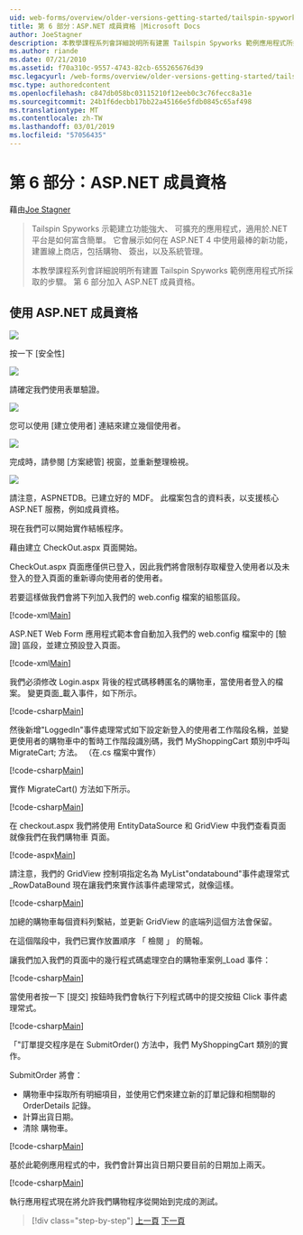 ```yaml
---
uid: web-forms/overview/older-versions-getting-started/tailspin-spyworks/tailspin-spyworks-part-6
title: 第 6 部分：ASP.NET 成員資格 |Microsoft Docs
author: JoeStagner
description: 本教學課程系列會詳細說明所有建置 Tailspin Spyworks 範例應用程式所採取的步驟。 第 6 部分加入 ASP.NET 成員資格。
ms.author: riande
ms.date: 07/21/2010
ms.assetid: f70a310c-9557-4743-82cb-655265676d39
msc.legacyurl: /web-forms/overview/older-versions-getting-started/tailspin-spyworks/tailspin-spyworks-part-6
msc.type: authoredcontent
ms.openlocfilehash: c847db058bc03115210f12eeb0c3c76fecc8a31e
ms.sourcegitcommit: 24b1f6decbb17bb22a45166e5fdb0845c65af498
ms.translationtype: MT
ms.contentlocale: zh-TW
ms.lasthandoff: 03/01/2019
ms.locfileid: "57056435"
---
```

<a name="part-6-aspnet-membership"></a>第 6 部分：ASP.NET 成員資格
====================
藉由[Joe Stagner](https://github.com/JoeStagner)

> Tailspin Spyworks 示範建立功能強大、 可擴充的應用程式，適用於.NET 平台是如何富含簡單。 它會展示如何在 ASP.NET 4 中使用最棒的新功能，建置線上商店，包括購物、 簽出，以及系統管理。
> 
> 本教學課程系列會詳細說明所有建置 Tailspin Spyworks 範例應用程式所採取的步驟。 第 6 部分加入 ASP.NET 成員資格。


## <a id="_Toc260221672"></a>  使用 ASP.NET 成員資格

![](tailspin-spyworks-part-6/_static/image1.png)

按一下 [安全性]

![](tailspin-spyworks-part-6/_static/image1.jpg)

請確定我們使用表單驗證。

![](tailspin-spyworks-part-6/_static/image2.jpg)

您可以使用 [建立使用者] 連結來建立幾個使用者。

![](tailspin-spyworks-part-6/_static/image3.jpg)

完成時，請參閱 [方案總管] 視窗，並重新整理檢視。

![](tailspin-spyworks-part-6/_static/image2.png)

請注意，ASPNETDB。已建立好的 MDF。 此檔案包含的資料表，以支援核心 ASP.NET 服務，例如成員資格。

現在我們可以開始實作結帳程序。

藉由建立 CheckOut.aspx 頁面開始。

CheckOut.aspx 頁面應僅供已登入，因此我們將會限制存取權登入使用者以及未登入的登入頁面的重新導向使用者的使用者。

若要這樣做我們會將下列加入我們的 web.config 檔案的組態區段。

[!code-xml[Main](tailspin-spyworks-part-6/samples/sample1.xml)]

ASP.NET Web Form 應用程式範本會自動加入我們的 web.config 檔案中的 [驗證] 區段，並建立預設登入頁面。

[!code-xml[Main](tailspin-spyworks-part-6/samples/sample2.xml)]

我們必須修改 Login.aspx 背後的程式碼移轉匿名的購物車，當使用者登入的檔案。 變更頁面\_載入事件，如下所示。

[!code-csharp[Main](tailspin-spyworks-part-6/samples/sample3.cs)]

然後新增"LoggedIn"事件處理常式如下設定新登入的使用者工作階段名稱，並變更使用者的購物車中的暫時工作階段識別碼，我們 MyShoppingCart 類別中呼叫 MigrateCart; 方法。 （在.cs 檔案中實作）

[!code-csharp[Main](tailspin-spyworks-part-6/samples/sample4.cs)]

實作 MigrateCart() 方法如下所示。

[!code-csharp[Main](tailspin-spyworks-part-6/samples/sample5.cs)]

在 checkout.aspx 我們將使用 EntityDataSource 和 GridView 中我們查看頁面就像我們在我們購物車 頁面。

[!code-aspx[Main](tailspin-spyworks-part-6/samples/sample6.aspx)]

請注意，我們的 GridView 控制項指定名為 MyList"ondatabound"事件處理常式\_RowDataBound 現在讓我們來實作該事件處理常式，就像這樣。

[!code-csharp[Main](tailspin-spyworks-part-6/samples/sample7.cs)]

加總的購物車每個資料列繫結，並更新 GridView 的底端列這個方法會保留。

在這個階段中，我們已實作放置順序 「 檢閱 」 的簡報。

讓我們加入我們的頁面中的幾行程式碼處理空白的購物車案例\_Load 事件：

[!code-csharp[Main](tailspin-spyworks-part-6/samples/sample8.cs)]

當使用者按一下 [提交] 按鈕時我們會執行下列程式碼中的提交按鈕 Click 事件處理常式。

[!code-csharp[Main](tailspin-spyworks-part-6/samples/sample9.cs)]

「"訂單提交程序是在 SubmitOrder() 方法中，我們 MyShoppingCart 類別的實作。

SubmitOrder 將會：

- 購物車中採取所有明細項目，並使用它們來建立新的訂單記錄和相關聯的 OrderDetails 記錄。
- 計算出貨日期。
- 清除 購物車。


[!code-csharp[Main](tailspin-spyworks-part-6/samples/sample10.cs)]

基於此範例應用程式的中，我們會計算出貨日期只要目前的日期加上兩天。

[!code-csharp[Main](tailspin-spyworks-part-6/samples/sample11.cs)]

執行應用程式現在將允許我們購物程序從開始到完成的測試。

> [!div class="step-by-step"]
> [上一頁](tailspin-spyworks-part-5.md)
> [下一頁](tailspin-spyworks-part-7.md)
